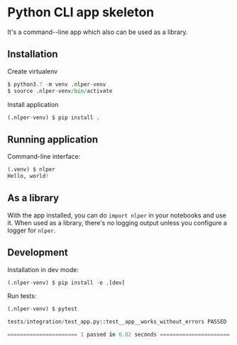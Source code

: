 # Python CLI app skeleton

It's a command--line app which also can be used as a library.


## Installation

Create virtualenv

``` python
$ python3.7 -m venv .nlper-venv
$ source .nlper-venv/bin/activate
```

Install application

``` python
(.nlper-venv) $ pip install .
```

## Running application 
<!--
Check version

``` python
(.nlper-venv) $ nlper --version
0.1dev0
```
-->

Command-line interface:

``` python
(.venv) $ nlper
Hello, world!
```
<!--
Run with different logging verbosity

``` python
(.venv) $ myapp world -vv
2017-08-29 13:13:45 WARNING It's a warning
2017-08-29 13:13:45 INFO Saying hello to world
Hello, world!
```
-->

## As a library

With the app installed, you can do `import nlper` in your notebooks and use it. 
When used as a library, there's no logging output unless you configure a logger for `nlper`.


## Development

Installation in dev mode:

``` python
(.nlper-venv) $ pip install -e .[dev]
```

Run tests:

``` python
(.nlper-venv) $ pytest

tests/integration/test_app.py::test__app__works_without_errors PASSED  

====================== 1 passed in 0.02 seconds ======================

```
<!--
Run tests in docker:

```
$ make test

# a lot of output

====================== 1 passed in 0.02 seconds ======================
```

-->